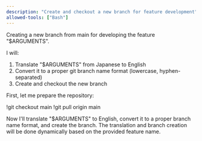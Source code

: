 ```yaml
---
description: "Create and checkout a new branch for feature development"
allowed-tools: ["Bash"]
---
```


Creating a new branch from main for developing the feature "$ARGUMENTS".

I will:
1. Translate "$ARGUMENTS" from Japanese to English
2. Convert it to a proper git branch name format (lowercase, hyphen-separated)
3. Create and checkout the new branch

First, let me prepare the repository:

!git checkout main
!git pull origin main

Now I'll translate "$ARGUMENTS" to English, convert it to a proper branch name format, and create the branch. The translation and branch creation will be done dynamically based on the provided feature name.
